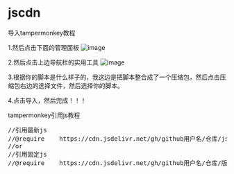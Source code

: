 # jscdn


导入tampermonkey教程

1.然后点击下面的管理面板
![image](https://user-images.githubusercontent.com/72368111/219713583-e2c106e6-f9bf-4591-a9dc-bc4bbb3ddb0f.png)

2.然后点击上边导航栏的实用工具
![image](https://user-images.githubusercontent.com/72368111/219713626-1ca28513-3d0f-43d9-bfd7-1d3c651f3465.png)

3.根据你的脚本是什么样子的，我这边是把脚本整合成了一个压缩包，然后点击压缩包右边的选择文件，然后选择你的脚本。

4.点击导入，然后完成！！！

tampermonkey引用js教程

<pre>
//引用最新js
//@require    https://cdn.jsdelivr.net/gh/github用户名/仓库/js路径...
//or
//引用固定js
//@require    https://cdn.jsdelivr.net/gh/github用户名/仓库/版本名@版本/js路径...
</pre>
